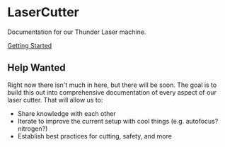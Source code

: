 # LaserCutter
Documentation for our Thunder Laser machine.

[Getting Started](GettingStarted.md)

## Help Wanted

Right now there isn't much in here, but there will be soon. The goal is to build this out into comprehensive documentation of every aspect of our laser cutter. That will allow us to:

* Share knowledge with each other
* Iterate to improve the current setup with cool things (e.g. autofocus? nitrogen?)
* Establish best practices for cutting, safety, and more
